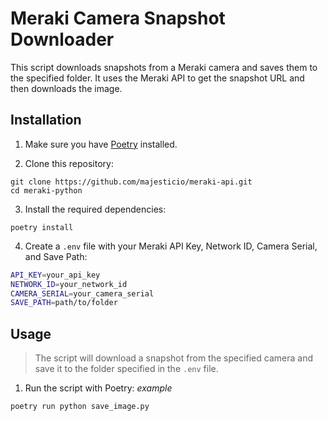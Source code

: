 # Meraki Camera Snapshot Downloader

This script downloads snapshots from a Meraki camera and saves them to the specified folder. It uses the Meraki API to get the snapshot URL and then downloads the image.

## Installation

1. Make sure you have [Poetry](https://python-poetry.org/docs/#installation) installed.

2. Clone this repository:

```
git clone https://github.com/majesticio/meraki-api.git
cd meraki-python
```

3. Install the required dependencies:

```
poetry install
```


4. Create a `.env` file with your Meraki API Key, Network ID, Camera Serial, and Save Path:

```bash
API_KEY=your_api_key
NETWORK_ID=your_network_id
CAMERA_SERIAL=your_camera_serial
SAVE_PATH=path/to/folder
```


## Usage
> The script will download a snapshot from the specified camera and save it to the folder specified in the `.env` file.

1. Run the script with Poetry:
*example*
```
poetry run python save_image.py
```

